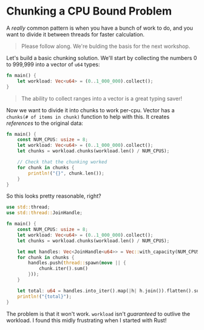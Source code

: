 # Chunking a CPU Bound Problem

A *really* common pattern is when you have a bunch of work to do, and you want to divide it between threads for faster calculation.

> Please follow along. We're bulding the basis for the next workshop.

Let's build a basic chunking solution. We'll start by collecting the numbers 0 to 999,999 into a vector of `u64` types:

```rust
fn main() {
    let workload: Vec<u64> = (0..1_000_000).collect();
}
```

> The ability to collect ranges into a vector is a great typing saver!

Now we want to divide it into chunks to work per-cpu. Vector has a `chunks(# of items in chunk)` function to help with this. It creates *references* to the original data:

```rust
fn main() {
    const NUM_CPUS: usize = 8;
    let workload: Vec<u64> = (0..1_000_000).collect();
    let chunks = workload.chunks(workload.len() / NUM_CPUS);

    // Check that the chunking worked
    for chunk in chunks {
        println!("{}", chunk.len());
    }
}
```

So this looks pretty reasonable, right?

```rust
use std::thread;
use std::thread::JoinHandle;

fn main() {
    const NUM_CPUS: usize = 8;
    let workload: Vec<u64> = (0..1_000_000).collect();
    let chunks = workload.chunks(workload.len() / NUM_CPUS);

    let mut handles: Vec<JoinHandle<u64>> = Vec::with_capacity(NUM_CPUS);
    for chunk in chunks {
        handles.push(thread::spawn(move || {
            chunk.iter().sum()
        }));
    }

    let total: u64 = handles.into_iter().map(|h| h.join()).flatten().sum();
    println!("{total}");
}
```

The problem is that it won't work. `workload` isn't *guaranteed* to outlive the workload. I found this midly frustrating when I started with Rust!